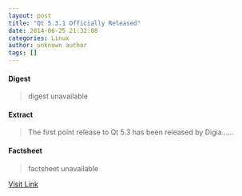 ```yaml
---
layout: post
title: "Qt 5.3.1 Officially Released"
date: 2014-06-25 21:32:08
categories: Linux
author: unknown author
tags: []
---
```



#### Digest
>digest unavailable

#### Extract
>The first point release to Qt 5.3 has been released by Digia......

#### Factsheet
>factsheet unavailable

[Visit Link](http://www.phoronix.com/vr.php?view=MTcyOTc)


